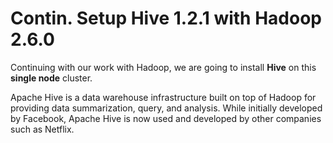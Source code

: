 # Contin. Setup Hive 1.2.1 with Hadoop 2.6.0

Continuing with our work with Hadoop, we are going to install **Hive** on this **single node** cluster.

Apache Hive is a data warehouse infrastructure built on top of Hadoop for providing data summarization, query, and analysis. While initially developed by Facebook, Apache Hive is now used and developed by other companies such as Netflix.





[Hive]: http://apache.arvixe.com/hive/hive-1.2.1/apache-hive-1.2.1-bin.tar.gz
